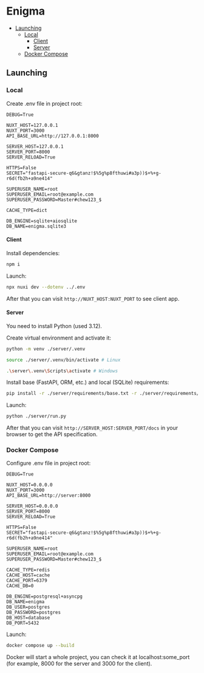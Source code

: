 # Enigma

- [Launching](#launching)
  - [Local](#local)
    - [Client](#client)
    - [Server](#server)
  - [Docker Compose](#docker-compose)

## Launching

### Local

Create .env file in project root:
```
DEBUG=True

NUXT_HOST=127.0.0.1
NUXT_PORT=3000
API_BASE_URL=http://127.0.0.1:8000

SERVER_HOST=127.0.0.1
SERVER_PORT=8000
SERVER_RELOAD=True

HTTPS=False
SECRET="fastapi-secure-q6&gtanz!$%5g%p8fthuwi#a3p))$+%+g-r6d(fb2h+a9ne414"

SUPERUSER_NAME=root
SUPERUSER_EMAIL=root@example.com
SUPERUSER_PASSWORD=Master#chew123_$

CACHE_TYPE=dict

DB_ENGINE=sqlite+aiosqlite
DB_NAME=enigma.sqlite3
```

#### Client
Install dependencies:
```bash
npm i
```

Launch:
```bash
npx nuxi dev --dotenv ../.env
```

After that you can visit ```http://NUXT_HOST:NUXT_PORT``` to see client app.

#### Server
You need to install Python (used 3.12).

Create virtual environment and activate it:
```bash
python -m venv ./server/.venv

source ./server/.venv/bin/activate # Linux

.\server\.venv\Scripts\activate # Windows
```

Install base (FastAPI, ORM, etc.) and local (SQLite) requirements:
```bash
pip install -r ./server/requirements/base.txt -r ./server/requirements/local.txt
```

Launch:
```bash
python ./server/run.py
```

After that you can visit ```http://SERVER_HOST:SERVER_PORT/docs``` in your browser to get the API specification.

### Docker Compose

Configure .env file in project root:
```
DEBUG=True

NUXT_HOST=0.0.0.0
NUXT_PORT=3000
API_BASE_URL=http://server:8000

SERVER_HOST=0.0.0.0
SERVER_PORT=8000
SERVER_RELOAD=True

HTTPS=False
SECRET="fastapi-secure-q6&gtanz!$%5g%p8fthuwi#a3p))$+%+g-r6d(fb2h+a9ne414"

SUPERUSER_NAME=root
SUPERUSER_EMAIL=root@example.com
SUPERUSER_PASSWORD=Master#chew123_$

CACHE_TYPE=redis
CACHE_HOST=cache
CACHE_PORT=6379
CACHE_DB=0

DB_ENGINE=postgresql+asyncpg
DB_NAME=enigma
DB_USER=postgres
DB_PASSWORD=postgres
DB_HOST=database
DB_PORT=5432
```

Launch:
```bash
docker compose up --build
```
Docker will start a whole project, you can check it at localhost:some_port (for example, 8000 for the server and 3000 for the client).
